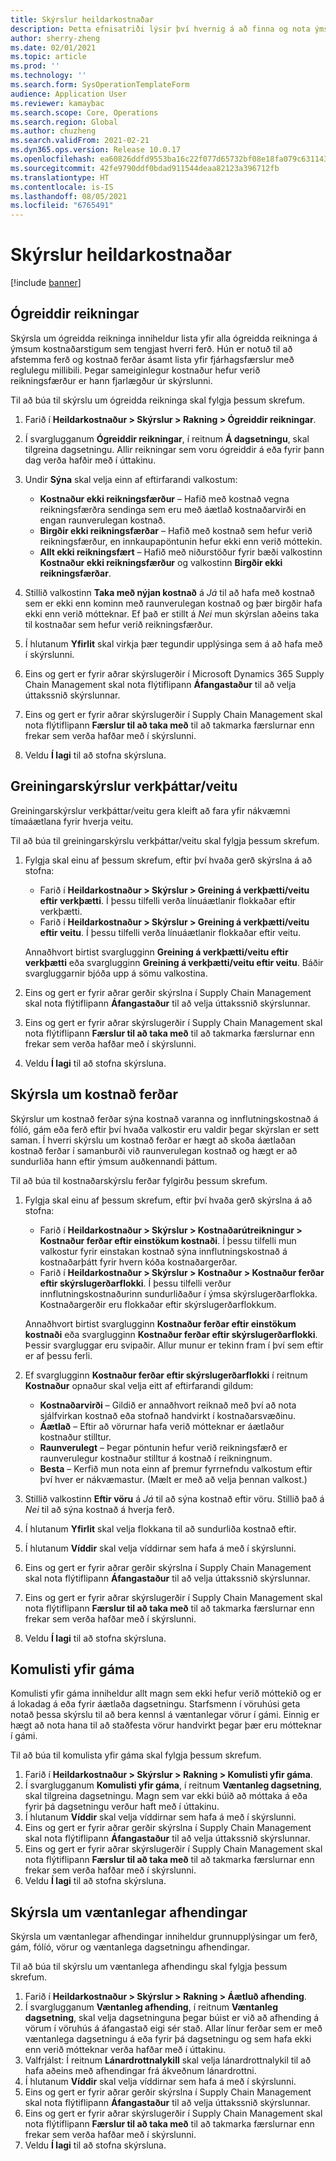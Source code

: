 ```yaml
---
title: Skýrslur heildarkostnaðar
description: Þetta efnisatriði lýsir því hvernig á að finna og nota ýmsar gerðir skýrslna sem eru í boði fyrir Heildarkostnaður eininguna.
author: sherry-zheng
ms.date: 02/01/2021
ms.topic: article
ms.prod: ''
ms.technology: ''
ms.search.form: SysOperationTemplateForm
audience: Application User
ms.reviewer: kamaybac
ms.search.scope: Core, Operations
ms.search.region: Global
ms.author: chuzheng
ms.search.validFrom: 2021-02-21
ms.dyn365.ops.version: Release 10.0.17
ms.openlocfilehash: ea60826ddfd9553ba16c22f077d65732bf08e18fa079c6311431d35dd9aaa99f
ms.sourcegitcommit: 42fe9790ddf0bdad911544deaa82123a396712fb
ms.translationtype: HT
ms.contentlocale: is-IS
ms.lasthandoff: 08/05/2021
ms.locfileid: "6765491"
---
```

# <a name="landed-cost-reports"></a>Skýrslur heildarkostnaðar

[!include [banner](../../includes/banner.md)]

## <a name="outstanding-invoices"></a>Ógreiddir reikningar

Skýrsla um ógreidda reikninga inniheldur lista yfir alla ógreidda reikninga á ýmsum kostnaðarstigum sem tengjast hverri ferð. Hún er notuð til að afstemma ferð og kostnað ferðar ásamt lista yfir fjárhagsfærslur með reglulegu millibili. Þegar sameiginlegur kostnaður hefur verið reikningsfærður er hann fjarlægður úr skýrslunni.

Til að búa til skýrslu um ógreidda reikninga skal fylgja þessum skrefum.

1. Farið í **Heildarkostnaður \> Skýrslur \> Rakning \> Ógreiddir reikningar**.
1. Í svarglugganum **Ógreiddir reikningar**, í reitnum **Á dagsetningu**, skal tilgreina dagsetningu. Allir reikningar sem voru ógreiddir á eða fyrir þann dag verða hafðir með í úttakinu.
1. Undir **Sýna** skal velja einn af eftirfarandi valkostum:

    - **Kostnaður ekki reikningsfærður** – Hafið með kostnað vegna reikningsfærðra sendinga sem eru með áætlað kostnaðarvirði en engan raunverulegan kostnað.
    - **Birgðir ekki reikningsfærðar** – Hafið með kostnað sem hefur verið reikningsfærður, en innkaupapöntunin hefur ekki enn verið móttekin.
    - **Allt ekki reikningsfært** – Hafið með niðurstöður fyrir bæði valkostinn **Kostnaður ekki reikningsfærður** og valkostinn **Birgðir ekki reikningsfærðar**.

1. Stillið valkostinn **Taka með nýjan kostnað** á *Já* til að hafa með kostnað sem er ekki enn kominn með raunverulegan kostnað og þær birgðir hafa ekki enn verið mótteknar. Ef það er stillt á *Nei* mun skýrslan aðeins taka til kostnaðar sem hefur verið reikningsfærður.
1. Í hlutanum **Yfirlit** skal virkja þær tegundir upplýsinga sem á að hafa með í skýrslunni.
1. Eins og gert er fyrir aðrar skýrslugerðir í Microsoft Dynamics 365 Supply Chain Management skal nota flýtiflipann **Áfangastaður** til að velja úttakssnið skýrslunnar.
1. Eins og gert er fyrir aðrar skýrslugerðir í Supply Chain Management skal nota flýtiflipann **Færslur til að taka með** til að takmarka færslurnar enn frekar sem verða hafðar með í skýrslunni.
1. Veldu **Í lagi** til að stofna skýrsluna.

## <a name="activityprovider-analysis-reports"></a>Greiningarskýrslur verkþáttar/veitu

Greiningarskýrslur verkþáttar/veitu gera kleift að fara yfir nákvæmni tímaáætlana fyrir hverja veitu.

Til að búa til greiningarskýrslu verkþáttar/veitu skal fylgja þessum skrefum.

1. Fylgja skal einu af þessum skrefum, eftir því hvaða gerð skýrslna á að stofna:

    - Farið í **Heildarkostnaður \> Skýrslur \> Greining á verkþætti/veitu eftir verkþætti**. Í þessu tilfelli verða línuáætlanir flokkaðar eftir verkþætti.
    - Farið í **Heildarkostnaður \> Skýrslur \> Greining á verkþætti/veitu eftir veitu**. Í þessu tilfelli verða línuáætlanir flokkaðar eftir veitu.

    Annaðhvort birtist svarglugginn **Greining á verkþætti/veitu eftir verkþætti** eða svarglugginn **Greining á verkþætti/veitu eftir veitu**. Báðir svargluggarnir bjóða upp á sömu valkostina.

1. Eins og gert er fyrir aðrar gerðir skýrslna í Supply Chain Management skal nota flýtiflipann **Áfangastaður** til að velja úttakssnið skýrslunnar.
1. Eins og gert er fyrir aðrar skýrslugerðir í Supply Chain Management skal nota flýtiflipann **Færslur til að taka með** til að takmarka færslurnar enn frekar sem verða hafðar með í skýrslunni.
1. Veldu **Í lagi** til að stofna skýrsluna.

## <a name="voyage-costing-reports"></a>Skýrsla um kostnað ferðar

Skýrslur um kostnað ferðar sýna kostnað varanna og innflutningskostnað á fólíó, gám eða ferð eftir því hvaða valkostir eru valdir þegar skýrslan er sett saman. Í hverri skýrslu um kostnað ferðar er hægt að skoða áætlaðan kostnað ferðar í samanburði við raunverulegan kostnað og hægt er að sundurliða hann eftir ýmsum auðkennandi þáttum.

Til að búa til kostnaðarskýrslu ferðar fylgirðu þessum skrefum.

1. Fylgja skal einu af þessum skrefum, eftir því hvaða gerð skýrslna á að stofna:

    - Farið í **Heildarkostnaður \> Skýrslur \> Kostnaðarútreikningur \> Kostnaður ferðar eftir einstökum kostnaði**. Í þessu tilfelli mun valkostur fyrir einstakan kostnað sýna innflutningskostnað á kostnaðarþátt fyrir hvern kóða kostnaðargerðar.
    - Farið í **Heildarkostnaður \> Skýrslur \> Kostnaður \> Kostnaður ferðar eftir skýrslugerðarflokki**. Í þessu tilfelli verður innflutningskostnaðurinn sundurliðaður í ýmsa skýrslugerðarflokka. Kostnaðargerðir eru flokkaðar eftir skýrslugerðarflokkum.

    Annaðhvort birtist svarglugginn **Kostnaður ferðar eftir einstökum kostnaði** eða svarglugginn **Kostnaður ferðar eftir skýrslugerðarflokki**. Þessir svargluggar eru svipaðir. Allur munur er tekinn fram í því sem eftir er af þessu ferli.

1. Ef svarglugginn **Kostnaður ferðar eftir skýrslugerðarflokki** í reitnum **Kostnaður** opnaður skal velja eitt af eftirfarandi gildum:

    - **Kostnaðarvirði** – Gildið er annaðhvort reiknað með því að nota sjálfvirkan kostnað eða stofnað handvirkt í kostnaðarsvæðinu.
    - **Áætlað** – Eftir að vörurnar hafa verið mótteknar er áætlaður kostnaður stilltur.
    - **Raunverulegt** – Þegar pöntunin hefur verið reikningsfærð er raunverulegur kostnaður stilltur á kostnað í reikningnum.
    - **Besta** – Kerfið mun nota einn af þremur fyrrnefndu valkostum eftir því hver er nákvæmastur. (Mælt er með að velja þennan valkost.)

1. Stillið valkostinn **Eftir vöru** á *Já* til að sýna kostnað eftir vöru. Stillið það á *Nei* til að sýna kostnað á hverja ferð.
1. Í hlutanum **Yfirlit** skal velja flokkana til að sundurliða kostnað eftir.
1. Í hlutanum **Víddir** skal velja víddirnar sem hafa á með í skýrslunni.
1. Eins og gert er fyrir aðrar gerðir skýrslna í Supply Chain Management skal nota flýtiflipann **Áfangastaður** til að velja úttakssnið skýrslunnar.
1. Eins og gert er fyrir aðrar skýrslugerðir í Supply Chain Management skal nota flýtiflipann **Færslur til að taka með** til að takmarka færslurnar enn frekar sem verða hafðar með í skýrslunni.
1. Veldu **Í lagi** til að stofna skýrsluna.

## <a name="shipping-container-receipts-list"></a>Komulisti yfir gáma

Komulisti yfir gáma inniheldur allt magn sem ekki hefur verið móttekið og er á lokadag á eða fyrir áætlaða dagsetningu. Starfsmenn í vöruhúsi geta notað þessa skýrslu til að bera kennsl á væntanlegar vörur í gámi. Einnig er hægt að nota hana til að staðfesta vörur handvirkt þegar þær eru mótteknar í gámi.

Til að búa til komulista yfir gáma skal fylgja þessum skrefum.

1. Farið í **Heildarkostnaður \> Skýrslur \> Rakning \> Komulisti yfir gáma**.
1. Í svarglugganum **Komulisti yfir gáma**, í reitnum **Væntanleg dagsetning**, skal tilgreina dagsetningu. Magn sem var ekki búið að móttaka á eða fyrir þá dagsetningu verður haft með í úttakinu.
1. Í hlutanum **Víddir** skal velja víddirnar sem hafa á með í skýrslunni.
1. Eins og gert er fyrir aðrar gerðir skýrslna í Supply Chain Management skal nota flýtiflipann **Áfangastaður** til að velja úttakssnið skýrslunnar.
1. Eins og gert er fyrir aðrar skýrslugerðir í Supply Chain Management skal nota flýtiflipann **Færslur til að taka með** til að takmarka færslurnar enn frekar sem verða hafðar með í skýrslunni.
1. Veldu **Í lagi** til að stofna skýrsluna.

## <a name="expected-delivery-report"></a>Skýrsla um væntanlegar afhendingar

Skýrsla um væntanlegar afhendingar inniheldur grunnupplýsingar um ferð, gám, fólíó, vörur og væntanlega dagsetningu afhendingar.

Til að búa til skýrslu um væntanlega afhendingu skal fylgja þessum skrefum.

1. Farið í **Heildarkostnaður \> Skýrslur \> Rakning \> Áætluð afhending**.
1. Í svarglugganum **Væntanleg afhending**, í reitnum **Væntanleg dagsetning**, skal velja dagsetninguna þegar búist er við að afhending á vörum í vöruhús á áfangastað eigi sér stað. Allar línur ferðar sem er með væntanlega dagsetningu á eða fyrir þá dagsetningu og sem hafa ekki enn verið mótteknar verða hafðar með í úttakinu.
1. Valfrjálst: Í reitnum **Lánardrottnalykill** skal velja lánardrottnalykil til að hafa aðeins með afhendingar frá ákveðnum lánardrottni.
1. Í hlutanum **Víddir** skal velja víddirnar sem hafa á með í skýrslunni.
1. Eins og gert er fyrir aðrar gerðir skýrslna í Supply Chain Management skal nota flýtiflipann **Áfangastaður** til að velja úttakssnið skýrslunnar.
1. Eins og gert er fyrir aðrar skýrslugerðir í Supply Chain Management skal nota flýtiflipann **Færslur til að taka með** til að takmarka færslurnar enn frekar sem verða hafðar með í skýrslunni.
1. Veldu **Í lagi** til að stofna skýrsluna.
